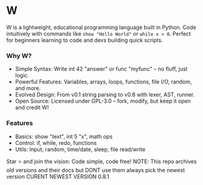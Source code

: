 # W
W is a lightweight, educational programming language built in Python. 
Code intuitively with commands like `show "Hello World"` or `while x > 0`.
Perfect for beginners learning to code and devs building quick scripts.

### Why W?
- Simple Syntax: Write int 42 "answer" or func "myfunc" – no fluff, just logic.
- Powerful Features: Variables, arrays, loops, functions, file I/O, random, and more.
- Evolved Design: From v0.1 string parsing to v0.8 with lexer, AST, runner.
- Open Source: Licensed under GPL-3.0 – fork, modify, but keep it open and credit W!

### Features
- Basics: show "text", int 5 "x", math ops
- Control: if, while, redo, functions
- Utils: Input, random, time/date, sleep, file read/write

Star ⭐ and join the vision: Code simple, code free!
NOTE: This repo archives old versions and their docs but DONT use them always pick the newest version 
CURENT NEWEST VERSION 0.8.1
